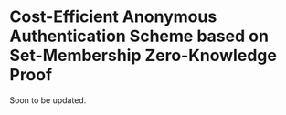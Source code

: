 # Cost-Efficient Anonymous Authentication Scheme based on Set-Membership Zero-Knowledge Proof

Soon to be updated.
